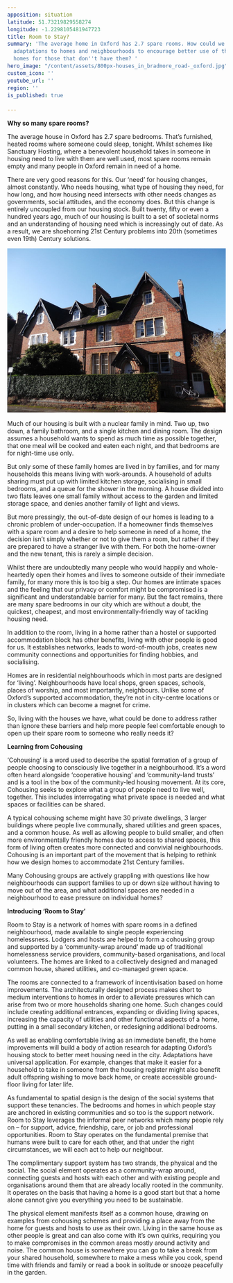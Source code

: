 ```yaml
---
apposition: situation
latitude: 51.73219829558274
longitude: -1.2298105481947723
title: Room to Stay?
summary: 'The average home in Oxford has 2.7 spare rooms. How could we make simple
  adaptations to homes and neighbourhoods to encourage better use of these rooms as
  homes for those that don''t have them? '
hero_image: "/content/assets/800px-houses_in_bradmore_road-_oxford.jpg"
custom_icon: ''
youtube_url: ''
region: ''
is_published: true

---
```

**Why so many spare rooms?**

The average house in Oxford has 2.7 spare bedrooms. That’s furnished, heated rooms where someone could sleep, tonight. Whilst schemes like Sanctuary Hosting, where a benevolent household takes in someone in housing need to live with them are well used, most spare rooms remain empty and many people in Oxford remain in need of a home.

There are very good reasons for this. Our ‘need’ for housing changes, almost constantly. Who needs housing, what type of housing they need, for how long, and how housing need intersects with other needs changes as governments, social attitudes, and the economy does. But this change is entirely uncoupled from our housing stock. Built twenty, fifty or even a hundred years ago, much of our housing is built to a set of societal norms and an understanding of housing need which is increasingly out of date. As a result, we are shoehorning 21st Century problems into 20th (sometimes even 19th) Century solutions.

![](/content/assets/800px-houses_in_bradmore_road-_oxford.jpg)

Much of our housing is built with a nuclear family in mind. Two up, two down, a family bathroom, and a single kitchen and dining room. The design assumes a household wants to spend as much time as possible together, that one meal will be cooked and eaten each night, and that bedrooms are for night-time use only.

But only some of these family homes are lived in by families, and for many households this means living with work-arounds. A household of adults sharing must put up with limited kitchen storage, socialising in small bedrooms, and a queue for the shower in the morning. A house divided into two flats leaves one small family without access to the garden and limited storage space, and denies another family of light and views.

But more pressingly, the out-of-date design of our homes is leading to a chronic problem of under-occupation. If a homeowner finds themselves with a spare room and a desire to help someone in need of a home, the decision isn’t simply whether or not to give them a room, but rather if they are prepared to have a stranger live with them. For both the home-owner and the new tenant, this is rarely a simple decision.

Whilst there are undoubtedly many people who would happily and whole-heartedly open their homes and lives to someone outside of their immediate family, for many more this is too big a step. Our homes are intimate spaces and the feeling that our privacy or comfort might be compromised is a significant and understandable barrier for many. But the fact remains, there are many spare bedrooms in our city which are without a doubt, the quickest, cheapest, and most environmentally-friendly way of tackling housing need.

In addition to the room, living in a home rather than a hostel or supported accommodation block has other benefits, living with other people is good for us. It establishes networks, leads to word-of-mouth jobs, creates new community connections and opportunities for finding hobbies, and socialising.

Homes are in residential neighbourhoods which in most parts are designed for ‘living’. Neighbourhoods have local shops, green spaces, schools, places of worship, and most importantly, neighbours. Unlike some of Oxford’s supported accommodation, they’re not in city-centre locations or in clusters which can become a magnet for crime.

So, living with the houses we have, what could be done to address rather than ignore these barriers and help more people feel comfortable enough to open up their spare room to someone who really needs it?

**Learning from Cohousing**

‘Cohousing’ is a word used to describe the spatial formation of a group of people choosing to consciously live together in a neighbourhood. It’s a word often heard alongside ‘cooperative housing’ and ‘community-land trusts’ and is a tool in the box of the community-led housing movement. At its core, Cohousing seeks to explore what a group of people need to live well, together. This includes interrogating what private space is needed and what spaces or facilities can be shared.

A typical cohousing scheme might have 30 private dwellings, 3 larger buildings where people live communally, shared utilities and green spaces, and a common house. As well as allowing people to build smaller, and often more environmentally friendly homes due to access to shared spaces, this form of living often creates more connected and convivial neighbourhoods. Cohousing is an important part of the movement that is helping to rethink how we design homes to accommodate 21st Century families.

Many Cohousing groups are actively grappling with questions like how neighbourhoods can support families to up or down size without having to move out of the area, and what additional spaces are needed in a neighbourhood to ease pressure on individual homes?

**Introducing ‘Room to Stay’**

Room to Stay is a network of homes with spare rooms in a defined neighbourhood, made available to single people experiencing homelessness. Lodgers and hosts are helped to form a cohousing group and supported by a ‘community-wrap around’ made up of traditional homelessness service providers, community-based organisations, and local volunteers. The homes are linked to a collectively designed and managed common house, shared utilities, and co-managed green space.

The rooms are connected to a framework of incentivisation based on home improvements. The architecturally designed process makes short to medium interventions to homes in order to alleviate pressures which can arise from two or more households sharing one home. Such changes could include creating additional entrances, expanding or dividing living spaces, increasing the capacity of utilities and other functional aspects of a home, putting in a small secondary kitchen, or redesigning additional bedrooms.

As well as enabling comfortable living as an immediate benefit, the home improvements will build a body of action research for adapting Oxford’s housing stock to better meet housing need in the city. Adaptations have universal application. For example, changes that make it easier for a household to take in someone from the housing register might also benefit adult offspring wishing to move back home, or create accessible ground-floor living for later life.

As fundamental to spatial design is the design of the social systems that support these tenancies. The bedrooms and homes in which people stay are anchored in existing communities and so too is the support network. Room to Stay leverages the informal peer networks which many people rely on – for support, advice, friendship, care, or job and professional opportunities. Room to Stay operates on the fundamental premise that humans were built to care for each other, and that under the right circumstances, we will each act to help our neighbour.

The complimentary support system has two strands, the physical and the social. The social element operates as a community-wrap around, connecting guests and hosts with each other and with existing people and organisations around them that are already locally rooted in the community. It operates on the basis that having a home is a good start but that a home alone cannot give you everything you need to be sustainable.

The physical element manifests itself as a common house, drawing on examples from cohousing schemes and providing a place away from the home for guests and hosts to use as their own. Living in the same house as other people is great and can also come with it’s own quirks, requiring you to make compromises in the common areas mostly around activity and noise. The common house is somewhere you can go to take a break from your shared household, somewhere to make a mess while you cook, spend time with friends and family or read a book in solitude or snooze peacefully in the garden.